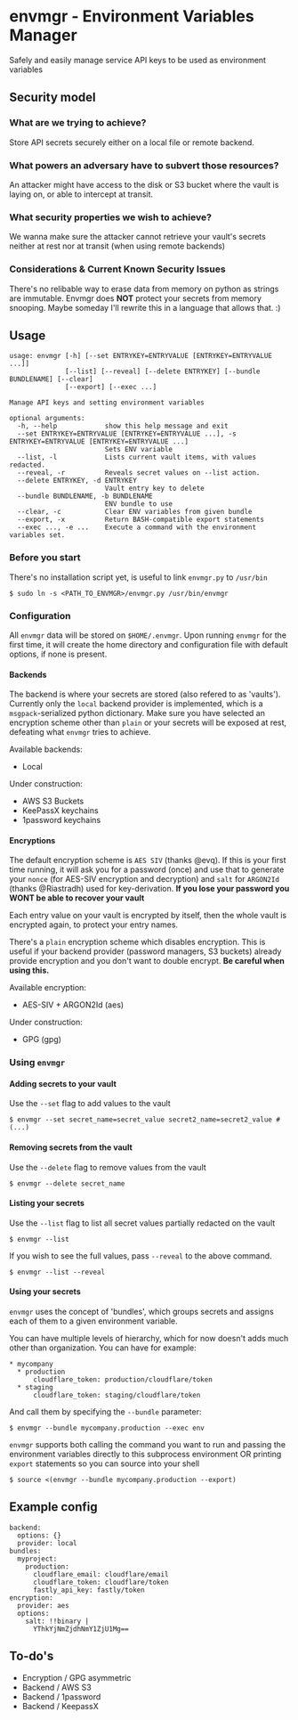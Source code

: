 # envmgr - Environment Variables Manager
Safely and easily manage service API keys to be used as environment variables

## Security model

### What are we trying to achieve?
Store API secrets securely either on a local file or remote backend.

### What powers an adversary have to subvert those resources?
An attacker might have access to the disk or S3 bucket where the vault is laying on, or able to intercept at transit.

### What security properties we wish to achieve?
We wanna make sure the attacker cannot retrieve your vault's secrets neither at rest nor at transit (when using remote backends)

### Considerations & Current Known Security Issues
There's no relibable way to erase data from memory on python as strings are immutable. Envmgr does **NOT** protect your secrets from memory snooping. Maybe someday I'll rewrite this in a language that allows that. :)

## Usage

    usage: envmgr [-h] [--set ENTRYKEY=ENTRYVALUE [ENTRYKEY=ENTRYVALUE ...]]
                  [--list] [--reveal] [--delete ENTRYKEY] [--bundle BUNDLENAME] [--clear]
                  [--export] [--exec ...]

    Manage API keys and setting environment variables

    optional arguments:
      -h, --help            show this help message and exit
      --set ENTRYKEY=ENTRYVALUE [ENTRYKEY=ENTRYVALUE ...], -s ENTRYKEY=ENTRYVALUE [ENTRYKEY=ENTRYVALUE ...]
                            Sets ENV variable
      --list, -l            Lists current vault items, with values redacted.
      --reveal, -r          Reveals secret values on --list action.
      --delete ENTRYKEY, -d ENTRYKEY
                            Vault entry key to delete
      --bundle BUNDLENAME, -b BUNDLENAME
                            ENV bundle to use
      --clear, -c           Clear ENV variables from given bundle
      --export, -x          Return BASH-compatible export statements
      --exec ..., -e ...    Execute a command with the environment variables set.


### Before you start

There's no installation script yet, is useful to link `envmgr.py` to `/usr/bin`

    $ sudo ln -s <PATH_TO_ENVMGR>/envmgr.py /usr/bin/envmgr

### Configuration

All `envmgr` data will be stored on `$HOME/.envmgr`. Upon running `envmgr` for the first time, it will create the home directory and configuration file with default options, if none is present.

#### Backends

The backend is where your secrets are stored (also refered to as 'vaults'). Currently only the `local` backend provider is implemented, which is a `msgpack`-serialized python dictionary. Make sure you have selected an encryption scheme other than `plain` or your secrets will be exposed at rest, defeating what `envmgr` tries to achieve.

Available backends:
* Local

Under construction:
* AWS S3 Buckets
* KeePassX keychains
* 1password keychains

#### Encryptions

The default encryption scheme is `AES SIV` (thanks @evq). If this is your first time running, it will ask you for a password (once) and use that to generate your `nonce` (for AES-SIV encryption and decryption) and `salt` for `ARGON2Id` (thanks @Riastradh) used for key-derivation. **If you lose your password you WONT be able to recover your vault**

Each entry value on your vault is encrypted by itself, then the whole vault is encrypted again, to protect your entry names.

There's a `plain` encryption scheme which disables encryption. This is useful if your backend provider (password managers, S3 buckets) already provide encryption and you don't want to double encrypt. **Be careful when using this.**

Available encryption:
* AES-SIV + ARGON2Id (aes)

Under construction:
* GPG (gpg)

### Using `envmgr`

#### Adding secrets to your vault

Use the `--set` flag to add values to the vault

    $ envmgr --set secret_name=secret_value secret2_name=secret2_value # (...)

#### Removing secrets from the vault

Use the `--delete` flag to remove values from the vault

    $ envmgr --delete secret_name

#### Listing your secrets

Use the `--list` flag to list all secret values partially redacted on the vault

    $ envmgr --list

If you wish to see the full values, pass `--reveal` to the above command.

    $ envmgr --list --reveal

#### Using your secrets

`envmgr` uses the concept of 'bundles', which groups secrets and assigns
each of them to a given environment variable.

You can have multiple levels of hierarchy, which for now doesn't adds much other than organization. You can have for example:

    * mycompany
      * production
          cloudflare_token: production/cloudflare/token
      * staging
          cloudflare_token: staging/cloudflare/token

And call them by specifying the `--bundle` parameter:

    $ envmgr --bundle mycompany.production --exec env

`envmgr` supports both calling the command you want to run and passing the environment variables directly to this subprocess environment OR printing `export` statements so you can source into your shell

    $ source <(envmgr --bundle mycompany.production --export)


## Example config
    backend:
      options: {}
      provider: local
    bundles:
      myproject:
        production:
          cloudflare_email: cloudflare/email
          cloudflare_token: cloudflare/token
          fastly_api_key: fastly/token
    encryption:
      provider: aes
      options:
        salt: !!binary |
          YThkYjNmZjdhNmY1ZjU1Mg==

## To-do's
* Encryption / GPG asymmetric
* Backend / AWS S3
* Backend / 1password
* Backend / KeepassX
